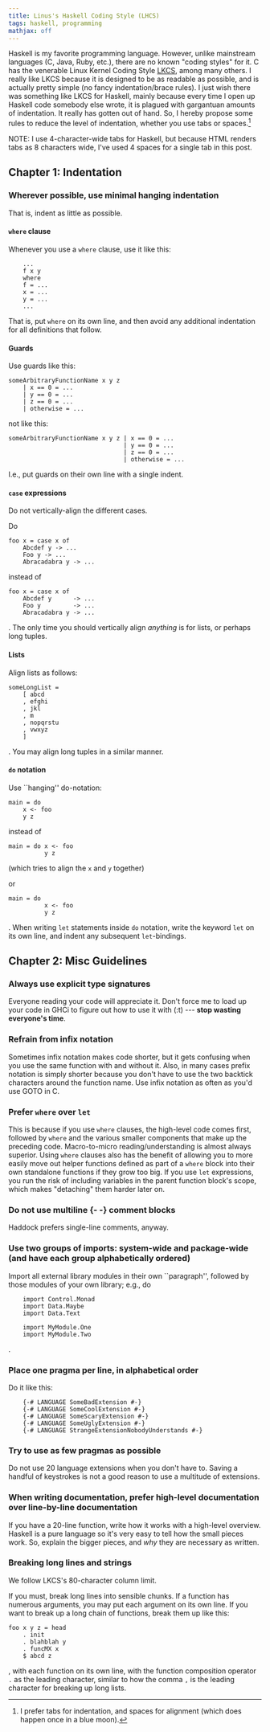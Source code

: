 ```yaml
---
title: Linus's Haskell Coding Style (LHCS)
tags: haskell, programming
mathjax: off
---
```


Haskell is my favorite programming language.
However, unlike mainstream languages (C, Java, Ruby, etc.), there are no known "coding styles" for it.
C has the venerable Linux Kernel Coding Style [LKCS](https://www.kernel.org/doc/Documentation/CodingStyle), among many others.
I really like LKCS because it is designed to be as readable as possible, and is actually pretty simple (no fancy indentation/brace rules).
I just wish there was something like LKCS for Haskell, mainly because every time I open up Haskell code somebody else wrote, it is plagued with gargantuan amounts of indentation.
It really has gotten out of hand.
So, I hereby propose some rules to reduce the level of indentation, whether you use tabs or spaces.[^tabs]

NOTE: I use 4-character-wide tabs for Haskell, but because HTML renders tabs as 8 characters wide, I've used 4 spaces for a single tab in this post.

## Chapter 1: Indentation

### Wherever possible, use minimal hanging indentation

That is, indent as little as possible.

#### `where` clause

Whenever you use a `where` clause, use it like this:

```
    ...
    f x y
    where
    f = ...
    x = ...
    y = ...
    ...
```

That is, put `where` on its own line, and then avoid any additional indentation for all definitions that follow.

#### Guards

Use guards like this:

```
someArbitraryFunctionName x y z
    | x == 0 = ...
    | y == 0 = ...
    | z == 0 = ...
    | otherwise = ...
```

not like this:

```
someArbitraryFunctionName x y z | x == 0 = ...
                                | y == 0 = ...
                                | z == 0 = ...
                                | otherwise = ...
```

I.e., put guards on their own line with a single indent.

#### `case` expressions

Do not vertically-align the different cases.

Do

```
foo x = case x of
    Abcdef y -> ...
    Foo y -> ...
    Abracadabra y -> ...
```

instead of

```
foo x = case x of
    Abcdef y      -> ...
    Foo y         -> ...
    Abracadabra y -> ...
```

.
The only time you should vertically align *anything* is for lists, or perhaps long tuples.

#### Lists

Align lists as follows:

```
someLongList =
    [ abcd
    , efghi
    , jkl
    , m
    , nopqrstu
    , vwxyz
    ]
```

.
You may align long tuples in a similar manner.

#### `do` notation

Use ``hanging'' do-notation:

```
main = do
    x <- foo
    y z
```

instead of

```
main = do x <- foo
          y z
```

(which tries to align the `x` and `y` together)

or

```
main = do
          x <- foo
          y z
```

.
When writing `let` statements inside `do` notation, write the keyword `let` on its own line, and indent any subsequent `let`-bindings.

## Chapter 2: Misc Guidelines

### Always use explicit type signatures

Everyone reading your code will appreciate it.
Don't force me to load up your code in GHCi to figure out how to use it with (:t) --- **stop wasting everyone's time**.

### Refrain from infix notation

Sometimes infix notation makes code shorter, but it gets confusing when you use the same function with and without it.
Also, in many cases prefix notation is simply shorter because you don't have to use the two backtick characters around the function name.
Use infix notation as often as you'd use GOTO in C.

### Prefer `where` over `let`

This is because if you use `where` clauses, the high-level code comes first, followed by `where` and the various smaller components that make up the preceding code.
Macro-to-micro reading/understanding is almost always superior.
Using `where` clauses also has the benefit of allowing you to more easily move out helper functions defined as part of a `where` block into their own standalone functions if they grow too big.
If you use `let` expressions, you run the risk of including variables in the parent function block's scope, which makes "detaching" them harder later on.

### Do not use multiline {- -} comment blocks

Haddock prefers single-line comments, anyway.

### Use two groups of imports: system-wide and package-wide (and have each group alphabetically ordered)

Import all external library modules in their own ``paragraph'', followed by those modules of your own library; e.g., do


```
    import Control.Monad
    import Data.Maybe
    import Data.Text

    import MyModule.One
    import MyModule.Two
```

.

### Place one pragma per line, in alphabetical order

Do it like this:
```
    {-# LANGUAGE SomeBadExtension #-}
    {-# LANGUAGE SomeCoolExtension #-}
    {-# LANGUAGE SomeScaryExtension #-}
    {-# LANGUAGE SomeUglyExtension #-}
    {-# LANGUAGE StrangeExtensionNobodyUnderstands #-}
```

### Try to use as few pragmas as possible

Do not use 20 language extensions when you don't have to.
Saving a handful of keystrokes is not a good reason to use a multitude of extensions.

### When writing documentation, prefer high-level documentation over line-by-line documentation

If you have a 20-line function, write how it works with a high-level overview.
Haskell is a pure language so it's very easy to tell how the small pieces work.
So, explain the bigger pieces, and *why* they are necessary as written.

### Breaking long lines and strings

We follow LKCS's 80-character column limit.

If you must, break long lines into sensible chunks.
If a function has numerous arguments, you may put each argument on its own line.
If you want to break up a long chain of functions, break them up like this:

```
foo x y z = head
    . init
    . blahblah y
    . funcMX x
    $ abcd z
```

, with each function on its own line, with the function composition operator `.` as the leading character, similar to how the comma `,` is the leading character for breaking up long lists.

[^tabs]: I prefer tabs for indentation, and spaces for alignment (which does happen once in a blue moon).
